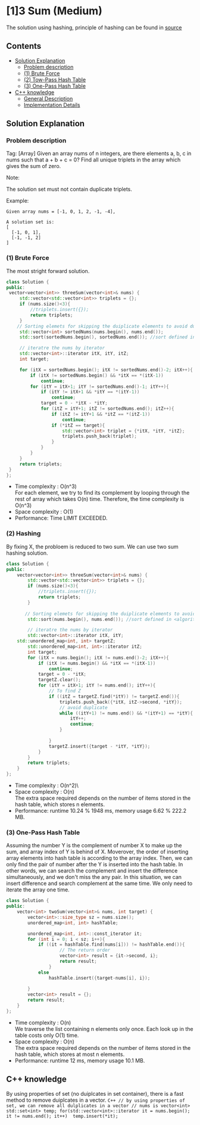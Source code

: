 # [1]3 Sum (Medium)

The solution using hashing, principle of hashing can be found in [source](https://github.com/KV152/Data-Structures-and-Algorithm/blob/master/Hashing.md "hashing")
## Contents
- [Solution Explanation](#solution-explanation)
  - [Problem description](#problem-description)
  - [(1) Brute Force](#1-brute-force) 
  - [(2) Tow-Pass Hash Table](#2-tow-pass-hash-table)
  - [(3) One-Pass Hash Table](#3-one-pass-hash-table)
- [C++ knowledge](#c-knowledge)
  - [General Description](#general-description)
  - [Implementation Details](#implementation-details)

## Solution Explanation

### Problem description
Tag: [Array]
Given an array nums of n integers, are there elements a, b, c in nums such that a + b + c = 0? Find all unique triplets in the array which gives the sum of zero.

Note:

The solution set must not contain duplicate triplets.

Example:
```
Given array nums = [-1, 0, 1, 2, -1, -4],

A solution set is:
[
  [-1, 0, 1],
  [-1, -1, 2]
]
```

 
###  (1) Brute Force 
  The most stright forward solution.
   ``` C++
class Solution {
public:
    vector<vector<int>> threeSum(vector<int>& nums) {
        std::vector<std::vector<int>> triplets = {};
        if (nums.size()<3){
            //triplets.insert({});
            return triplets;
        }
       // Sorting elemets for skipping the duiplicate elements to avoid duiplcate result
        std::vector<int> sortedNums(nums.begin(), nums.end());
        std::sort(sortedNums.begin(), sortedNums.end()); //sort defined in <algorithm> 

        // iteratre the nums by iterator
        std::vector<int>::iterator itX, itY, itZ;
        int target;

        for (itX = sortedNums.begin(); itX != sortedNums.end()-2; itX++){
            if (itX != sortedNums.begin() && *itX == *(itX-1))
                continue;
            for (itY = itX+1; itY != sortedNums.end()-1; itY++){
                if (itY != itX+1 && *itY == *(itY-1))
                    continue;
                target = 0 - *itX - *itY;
                for (itZ = itY+1; itZ != sortedNums.end(); itZ++){
                    if (itZ != itY+1 && *itZ == *(itZ-1))
                        continue;
                    if (*itZ == target){
                        std::vector<int> triplet = {*itX, *itY, *itZ};
                        triplets.push_back(triplet); 
                    }                     
                }
            }
        }
        return triplets;
    }
};
   ```



- Time complexity : O(n^3)\
  For each element, we try to find its complement by looping through the rest of array which takes O(n) time. Therefore, the time complexity is O(n^3)
- Space complexity : O(1) 
- Performance: Time LIMIT EXCEEDED.

### (2) Hashing
By fixing X, the probloem is reduced to two sum. We can use two sum hashing solution.
  
``` C++
class Solution {
public:
    vector<vector<int>> threeSum(vector<int>& nums) {
        std::vector<std::vector<int>> triplets = {};
        if (nums.size()<3){
            //triplets.insert({});
            return triplets;
        }
        
       // Sorting elemets for skipping the duiplicate elements to avoid duiplcate result
        std::sort(nums.begin(), nums.end()); //sort defined in <algorithm> 

        // iteratre the nums by iterator
        std::vector<int>::iterator itX, itY;
	std::unordered_map<int, int> targetZ;
        std::unordered_map<int, int>::iterator itZ;
        int target;
        for (itX = nums.begin(); itX != nums.end()-2; itX++){
            if (itX != nums.begin() && *itX == *(itX-1))
                continue;
            target = 0 - *itX;
            targetZ.clear();
            for (itY = itX+1; itY != nums.end(); itY++){
                // To find Z
                if ((itZ = targetZ.find(*itY)) != targetZ.end()){ 
                    triplets.push_back({*itX, itZ->second, *itY});  
                    // avoid duplicate
                    while ((itY+1) != nums.end() && *(itY+1) == *itY){
                        itY++;
                        continue;  
                    }
                                        
                }
                targetZ.insert({target - *itY, *itY});
            }
        }
        return triplets;
    }
};
```

- Time complexity : O(n^2)\
- Space complexity : O(n)\
  The extra space required depends on the number of items stored in the hash table, which stores n elements. 
- Performance: runtime 10.24 %  1948 ms, memory usage 6.62 % 222.2 MB.
    
    

### (3) One-Pass Hash Table
   Assuming the number Y is the complement of number X to make up the sum, and array index of Y is behind of X. Moverover, the order of inserting array elements into hash table is according to the array index. Then, we can only find the pair of number after the Y is inserted into the hash table. In other words, we can search the complement and insert the difference simultaneously, and we don't miss the any pair. In this situation, we can insert difference and search complement at the same time. We only need to iterate the array one time.

``` C++
class Solution {
public:
    vector<int> twoSum(vector<int>& nums, int target) {
        vector<int>::size_type sz = nums.size();
        unordered_map<int, int> hashTable;

        unordered_map<int, int>::const_iterator it;
        for (int i = 0; i < sz; i++){
            if ((it = hashTable.find(nums[i])) != hashTable.end()){
                    // The return order
                    vector<int> result = {it->second, i}; 
                    return result;
                }
            else 
                hashTable.insert({target-nums[i], i});
                
        }
        vector<int> result = {};
        return result;        
    }
};
```


- Time complexity : O(n)\
  We traverse the list containing n elements only once. Each look up in the table costs only O(1) time.
- Space complexity : O(n)\
  The extra space required depends on the number of items stored in the hash table, which stores at most n elements.
- Performance: runtime 12 ms, memory usage 10.1 MB.

## C++ knowledge
   By using properties of set (no duiplcates in set container), there is a fast method to remove duiplcates in a vector.
    ``` C++
        // by using properties of set, we can remove all dulplicates in a vector
        // nums is vector<int>
        std::set<int> temp;
        for(std::vector<int>::iterator it = nums.begin(); it != nums.end(); it++) 
            temp.insert(*it);
      ```

	
